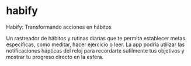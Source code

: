 # habify

Habify: Transformando acciones en hábitos

Un rastreador de hábitos y rutinas diarias que te permita establecer metas específicas, como meditar, hacer ejercicio o leer. La app podría utilizar las notificaciones hápticas del reloj para recordarte sutilmente tus objetivos y mostrar tu progreso directo en la esfera.

